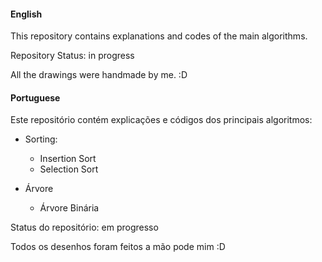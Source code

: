 #### English
This repository contains explanations and codes of the main algorithms.



Repository Status: in progress

All the drawings were handmade by me. :D


#### Portuguese

Este repositório contém explicações e códigos dos principais algoritmos:

- Sorting: 
  - Insertion Sort
  - Selection Sort

- Árvore
  - Árvore Binária



Status do repositório: em progresso

Todos os desenhos foram feitos a mão pode mim :D
